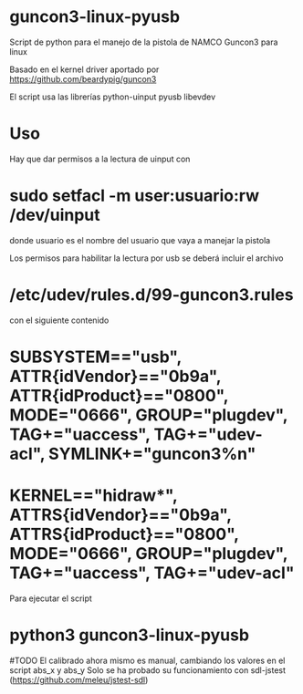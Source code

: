 # guncon3-linux-pyusb
Script de python para el manejo de la pistola de NAMCO Guncon3 para linux

Basado en el kernel driver aportado por https://github.com/beardypig/guncon3

El script usa las librerías
python-uinput
pyusb
libevdev

# Uso
Hay que dar permisos a la lectura de uinput con
# sudo setfacl -m user:usuario:rw /dev/uinput
donde usuario es el nombre del usuario que vaya a manejar la pistola

Los permisos para habilitar la lectura por usb se deberá incluir el archivo 
# /etc/udev/rules.d/99-guncon3.rules
con el siguiente contenido

# SUBSYSTEM=="usb", ATTR{idVendor}=="0b9a", ATTR{idProduct}=="0800", MODE="0666", GROUP="plugdev", TAG+="uaccess", TAG+="udev-acl", SYMLINK+="guncon3%n"
# KERNEL=="hidraw*", ATTRS{idVendor}=="0b9a", ATTRS{idProduct}=="0800",  MODE="0666", GROUP="plugdev", TAG+="uaccess", TAG+="udev-acl"
Para ejecutar el script

# python3 guncon3-linux-pyusb

#TODO
El calibrado ahora mismo es manual, cambiando los valores en el script abs_x y abs_y
Solo se ha probado su funcionamiento con sdl-jstest (https://github.com/meleu/jstest-sdl)
